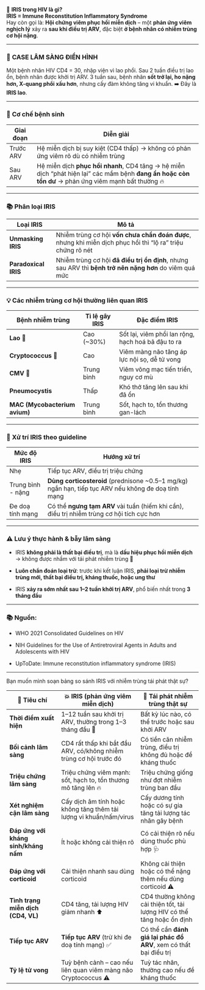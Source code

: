 🧠 **IRIS trong HIV là gì?**  
**IRIS = Immune Reconstitution Inflammatory Syndrome**  
Hay còn gọi là: **Hội chứng viêm phục hồi miễn dịch** – một **phản ứng viêm nghịch lý** xảy ra **sau khi điều trị ARV**, đặc biệt **ở bệnh nhân có nhiễm trùng cơ hội nặng**.

---

### 🧫 **CASE LÂM SÀNG ĐIỂN HÌNH**

Một bệnh nhân HIV CD4 = 30, nhập viện vì lao phổi. Sau 2 tuần điều trị lao ổn, bệnh nhân được khởi trị ARV. 3 tuần sau, bệnh nhân **sốt trở lại, ho nặng hơn, X-quang phổi xấu hơn**, nhưng cấy đàm không tăng vi khuẩn. ➡️ Đây là **IRIS lao**.

---

### 🔬 **Cơ chế bệnh sinh**

|Giai đoạn|Diễn giải|
|---|---|
|Trước ARV|Hệ miễn dịch bị suy kiệt (CD4 thấp) → không có phản ứng viêm rõ dù có nhiễm trùng|
|Sau ARV|Hệ miễn dịch **phục hồi nhanh**, CD4 tăng → hệ miễn dịch “phát hiện lại” các mầm bệnh **đang ẩn hoặc còn tồn dư** → phản ứng viêm mạnh bất thường 🔥|

---

### 📚 **Phân loại IRIS**

|Loại IRIS|Mô tả|
|---|---|
|**Unmasking IRIS**|Nhiễm trùng cơ hội **vốn chưa chẩn đoán được**, nhưng khi miễn dịch phục hồi thì “lộ ra” triệu chứng rõ nét|
|**Paradoxical IRIS**|Nhiễm trùng cơ hội **đã điều trị ổn định**, nhưng sau ARV thì **bệnh trở nên nặng hơn** do viêm quá mức|

---

### 💡 **Các nhiễm trùng cơ hội thường liên quan IRIS**

|Bệnh nhiễm trùng|Tỉ lệ gây IRIS|Đặc điểm IRIS|
|---|---|---|
|**Lao** 🦠|Cao (~30%)|Sốt lại, viêm phổi lan rộng, hạch hoá bã đậu to ra|
|**Cryptococcus** 🍄|Cao|Viêm màng não tăng áp lực nội sọ, dễ tử vong|
|**CMV** 🦠|Trung bình|Viêm võng mạc tiến triển, nguy cơ mù|
|**Pneumocystis**|Thấp|Khó thở tăng lên sau khi đã ổn|
|**MAC (Mycobacterium avium)**|Trung bình|Sốt, hạch to, tổn thương gan-lách|

---

### 🏥 **Xử trí IRIS theo guideline**

|Mức độ IRIS|Hướng xử trí|
|---|---|
|Nhẹ|Tiếp tục ARV, điều trị triệu chứng|
|Trung bình - nặng|**Dùng corticosteroid** (prednisone ~0.5–1 mg/kg) ngắn hạn, tiếp tục ARV nếu không đe doạ tính mạng|
|Đe doạ tính mạng|Có thể **ngưng tạm ARV** vài tuần (hiếm khi cần), điều trị nhiễm trùng cơ hội tích cực hơn|

---

### ⚠️ **Lưu ý thực hành & bẫy lâm sàng**

- IRIS **không phải là thất bại điều trị**, mà là **dấu hiệu phục hồi miễn dịch** → không được nhầm với tái phát nhiễm trùng 📌
    
- **Luôn chẩn đoán loại trừ**: trước khi kết luận IRIS, **phải loại trừ nhiễm trùng mới, thất bại điều trị, kháng thuốc, hoặc ung thư**
    
- IRIS **xảy ra sớm nhất sau 1–2 tuần khởi trị ARV**, phổ biến nhất trong **3 tháng đầu**
    

---

### 📚 Nguồn:

- WHO 2021 Consolidated Guidelines on HIV
    
- NIH Guidelines for the Use of Antiretroviral Agents in Adults and Adolescents with HIV
    
- UpToDate: Immune reconstitution inflammatory syndrome (IRIS)
    

---

Bạn muốn mình soạn bảng so sánh IRIS với nhiễm trùng tái phát thật sự?

|🔎 **Tiêu chí**|💥 **IRIS** (phản ứng viêm miễn dịch)|🧫 **Tái phát nhiễm trùng thật sự**|
|---|---|---|
|**Thời điểm xuất hiện**|1–12 tuần sau khởi trị ARV, thường trong 1–3 tháng đầu 📆|Bất kỳ lúc nào, có thể trước hoặc sau khởi ARV|
|**Bối cảnh lâm sàng**|CD4 rất thấp khi bắt đầu ARV, có/không nhiễm trùng cơ hội trước đó|Có tiền căn nhiễm trùng, điều trị không đủ hoặc đề kháng thuốc|
|**Triệu chứng lâm sàng**|Triệu chứng viêm mạnh: sốt, hạch to, tổn thương mô tăng lên 🔥|Triệu chứng giống như đợt nhiễm trùng ban đầu|
|**Xét nghiệm cận lâm sàng**|Cấy dịch âm tính hoặc không tăng thêm tải lượng vi khuẩn/nấm/virus|Cấy dương tính hoặc có sự gia tăng tải lượng tác nhân gây bệnh|
|**Đáp ứng với kháng sinh/kháng nấm**|Ít hoặc không cải thiện rõ|Có cải thiện rõ nếu dùng thuốc phù hợp 🩺|
|**Đáp ứng với corticoid**|Cải thiện nhanh sau dùng corticoid|Không cải thiện hoặc có thể nặng thêm nếu dùng corticoid ⚠|
|**Tình trạng miễn dịch (CD4, VL)**|CD4 tăng, tải lượng HIV giảm nhanh ⬆|CD4 thường không cải thiện tốt, tải lượng HIV có thể tăng hoặc ổn định|
|**Tiếp tục ARV**|**Tiếp tục ARV** (trừ khi đe doạ tính mạng) ✅|Có thể cần **đánh giá lại phác đồ ARV**, xem có thất bại điều trị|
|**Tỷ lệ tử vong**|Tuỳ bệnh cảnh – cao nếu liên quan viêm màng não Cryptococcus ⚠|Tuỳ tác nhân, thường cao nếu đề kháng thuốc|